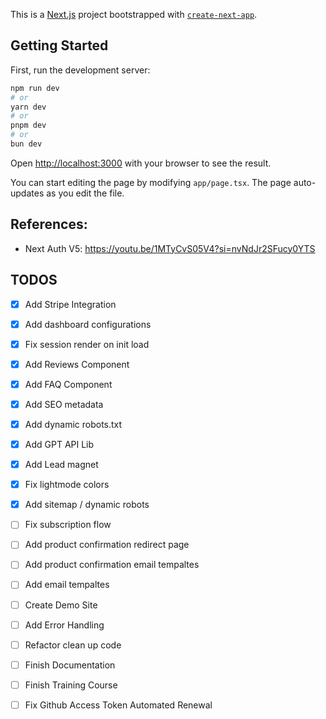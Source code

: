 This is a [Next.js](https://nextjs.org/) project bootstrapped with [`create-next-app`](https://github.com/vercel/next.js/tree/canary/packages/create-next-app).

## Getting Started

First, run the development server:

```bash
npm run dev
# or
yarn dev
# or
pnpm dev
# or
bun dev
```

Open [http://localhost:3000](http://localhost:3000) with your browser to see the result.

You can start editing the page by modifying `app/page.tsx`. The page auto-updates as you edit the file.




## References:
- Next Auth V5: https://youtu.be/1MTyCvS05V4?si=nvNdJr2SFucy0YTS

## TODOS

- [X] Add Stripe Integration
- [X] Add dashboard configurations
- [X] Fix session render on init load
- [X] Add Reviews Component
- [X] Add FAQ Component
- [X] Add SEO metadata
- [X] Add dynamic robots.txt
- [X] Add GPT API Lib
- [X] Add Lead magnet
- [X] Fix lightmode colors
- [X] Add sitemap / dynamic robots
- [ ] Fix subscription flow
- [ ] Add product confirmation redirect page
- [ ] Add product confirmation email tempaltes
- [ ] Add email tempaltes
- [ ] Create Demo Site
- [ ] Add Error Handling
- [ ] Refactor clean up code
- [ ] Finish Documentation
- [ ] Finish Training Course
- [ ] Fix Github Access Token Automated Renewal





